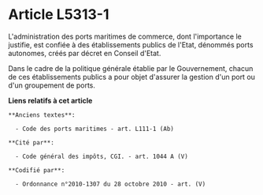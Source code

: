# Article L5313-1

L'administration des ports maritimes de commerce, dont l'importance le justifie, est confiée à des établissements publics de
l'Etat, dénommés ports autonomes, créés par décret en Conseil d'Etat.

Dans le cadre de la politique générale établie par le Gouvernement, chacun de ces établissements publics a pour objet
d'assurer la gestion d'un port ou d'un groupement de ports.

**Liens relatifs à cet article**

	**Anciens textes**:

	  - Code des ports maritimes - art. L111-1 (Ab)

	**Cité par**:

	  - Code général des impôts, CGI. - art. 1044 A (V)

	**Codifié par**:

	  - Ordonnance n°2010-1307 du 28 octobre 2010 - art. (V)
